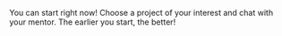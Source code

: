 You can start right now! Choose a project of your interest and chat with your mentor. The earlier you start, the better!
